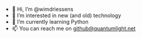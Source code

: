 - 👋 Hi, I’m @wimdriessens
- 👀 I’m interested in new (and old) technology
- 🌱 I’m currently learning Python
- 📫 You can reach me on github@quantumlight.net

<!---
This `README.md` (this file) appears on my GitHub profile.
--->
